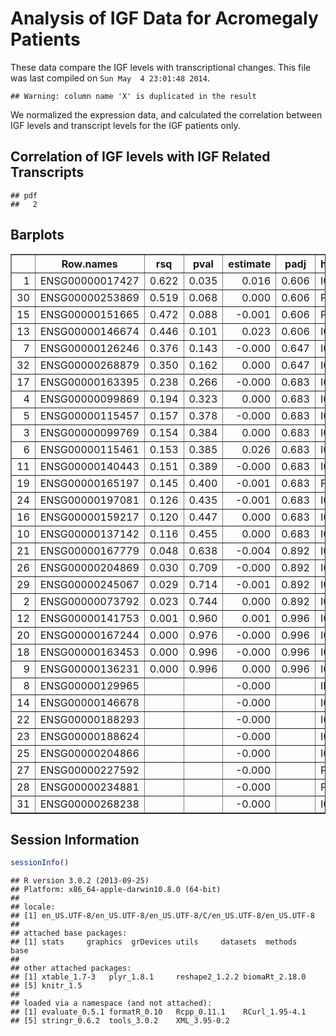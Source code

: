 Analysis of IGF Data for Acromegaly Patients
=============================================================

These data compare the IGF levels with transcriptional changes.  This file was last compiled on ``Sun May  4 23:01:48 2014``.


```
## Warning: column name 'X' is duplicated in the result
```


We normalized the expression data, and calculated the correlation between IGF levels and transcript levels for the IGF patients only.

Correlation of IGF levels with IGF Related Transcripts
--------------------------------------------------------






```
## pdf 
##   2
```


## Barplots




<!-- html table generated in R 3.0.2 by xtable 1.7-3 package -->
<!-- Sun May  4 23:03:22 2014 -->
<TABLE border=1>
<TR> <TH>  </TH> <TH> Row.names </TH> <TH> rsq </TH> <TH> pval </TH> <TH> estimate </TH> <TH> padj </TH> <TH> hgnc_symbol </TH>  </TR>
  <TR> <TD align="right"> 1 </TD> <TD> ENSG00000017427 </TD> <TD align="right"> 0.622 </TD> <TD align="right"> 0.035 </TD> <TD align="right"> 0.016 </TD> <TD align="right"> 0.606 </TD> <TD> IGF1 </TD> </TR>
  <TR> <TD align="right"> 30 </TD> <TD> ENSG00000253869 </TD> <TD align="right"> 0.519 </TD> <TD align="right"> 0.068 </TD> <TD align="right"> 0.000 </TD> <TD align="right"> 0.606 </TD> <TD> PIGFP1 </TD> </TR>
  <TR> <TD align="right"> 15 </TD> <TD> ENSG00000151665 </TD> <TD align="right"> 0.472 </TD> <TD align="right"> 0.088 </TD> <TD align="right"> -0.001 </TD> <TD align="right"> 0.606 </TD> <TD> PIGF </TD> </TR>
  <TR> <TD align="right"> 13 </TD> <TD> ENSG00000146674 </TD> <TD align="right"> 0.446 </TD> <TD align="right"> 0.101 </TD> <TD align="right"> 0.023 </TD> <TD align="right"> 0.606 </TD> <TD> IGFBP3 </TD> </TR>
  <TR> <TD align="right"> 7 </TD> <TD> ENSG00000126246 </TD> <TD align="right"> 0.376 </TD> <TD align="right"> 0.143 </TD> <TD align="right"> -0.000 </TD> <TD align="right"> 0.647 </TD> <TD> IGFLR1 </TD> </TR>
  <TR> <TD align="right"> 32 </TD> <TD> ENSG00000268879 </TD> <TD align="right"> 0.350 </TD> <TD align="right"> 0.162 </TD> <TD align="right"> 0.000 </TD> <TD align="right"> 0.647 </TD> <TD> IGFL1P1 </TD> </TR>
  <TR> <TD align="right"> 17 </TD> <TD> ENSG00000163395 </TD> <TD align="right"> 0.238 </TD> <TD align="right"> 0.266 </TD> <TD align="right"> -0.000 </TD> <TD align="right"> 0.683 </TD> <TD> IGFN1 </TD> </TR>
  <TR> <TD align="right"> 4 </TD> <TD> ENSG00000099869 </TD> <TD align="right"> 0.194 </TD> <TD align="right"> 0.323 </TD> <TD align="right"> 0.000 </TD> <TD align="right"> 0.683 </TD> <TD> IGF2-AS </TD> </TR>
  <TR> <TD align="right"> 5 </TD> <TD> ENSG00000115457 </TD> <TD align="right"> 0.157 </TD> <TD align="right"> 0.378 </TD> <TD align="right"> -0.000 </TD> <TD align="right"> 0.683 </TD> <TD> IGFBP2 </TD> </TR>
  <TR> <TD align="right"> 3 </TD> <TD> ENSG00000099769 </TD> <TD align="right"> 0.154 </TD> <TD align="right"> 0.384 </TD> <TD align="right"> 0.000 </TD> <TD align="right"> 0.683 </TD> <TD> IGFALS </TD> </TR>
  <TR> <TD align="right"> 6 </TD> <TD> ENSG00000115461 </TD> <TD align="right"> 0.153 </TD> <TD align="right"> 0.385 </TD> <TD align="right"> 0.026 </TD> <TD align="right"> 0.683 </TD> <TD> IGFBP5 </TD> </TR>
  <TR> <TD align="right"> 11 </TD> <TD> ENSG00000140443 </TD> <TD align="right"> 0.151 </TD> <TD align="right"> 0.389 </TD> <TD align="right"> -0.000 </TD> <TD align="right"> 0.683 </TD> <TD> IGF1R </TD> </TR>
  <TR> <TD align="right"> 19 </TD> <TD> ENSG00000165197 </TD> <TD align="right"> 0.145 </TD> <TD align="right"> 0.400 </TD> <TD align="right"> -0.001 </TD> <TD align="right"> 0.683 </TD> <TD> FIGF </TD> </TR>
  <TR> <TD align="right"> 24 </TD> <TD> ENSG00000197081 </TD> <TD align="right"> 0.126 </TD> <TD align="right"> 0.435 </TD> <TD align="right"> -0.001 </TD> <TD align="right"> 0.683 </TD> <TD> IGF2R </TD> </TR>
  <TR> <TD align="right"> 16 </TD> <TD> ENSG00000159217 </TD> <TD align="right"> 0.120 </TD> <TD align="right"> 0.447 </TD> <TD align="right"> 0.000 </TD> <TD align="right"> 0.683 </TD> <TD> IGF2BP1 </TD> </TR>
  <TR> <TD align="right"> 10 </TD> <TD> ENSG00000137142 </TD> <TD align="right"> 0.116 </TD> <TD align="right"> 0.455 </TD> <TD align="right"> 0.000 </TD> <TD align="right"> 0.683 </TD> <TD> IGFBPL1 </TD> </TR>
  <TR> <TD align="right"> 21 </TD> <TD> ENSG00000167779 </TD> <TD align="right"> 0.048 </TD> <TD align="right"> 0.638 </TD> <TD align="right"> -0.004 </TD> <TD align="right"> 0.892 </TD> <TD> IGFBP6 </TD> </TR>
  <TR> <TD align="right"> 26 </TD> <TD> ENSG00000204869 </TD> <TD align="right"> 0.030 </TD> <TD align="right"> 0.709 </TD> <TD align="right"> -0.000 </TD> <TD align="right"> 0.892 </TD> <TD> IGFL4 </TD> </TR>
  <TR> <TD align="right"> 29 </TD> <TD> ENSG00000245067 </TD> <TD align="right"> 0.029 </TD> <TD align="right"> 0.714 </TD> <TD align="right"> -0.001 </TD> <TD align="right"> 0.892 </TD> <TD> IGFBP7-AS1 </TD> </TR>
  <TR> <TD align="right"> 2 </TD> <TD> ENSG00000073792 </TD> <TD align="right"> 0.023 </TD> <TD align="right"> 0.744 </TD> <TD align="right"> 0.000 </TD> <TD align="right"> 0.892 </TD> <TD> IGF2BP2 </TD> </TR>
  <TR> <TD align="right"> 12 </TD> <TD> ENSG00000141753 </TD> <TD align="right"> 0.001 </TD> <TD align="right"> 0.960 </TD> <TD align="right"> 0.001 </TD> <TD align="right"> 0.996 </TD> <TD> IGFBP4 </TD> </TR>
  <TR> <TD align="right"> 20 </TD> <TD> ENSG00000167244 </TD> <TD align="right"> 0.000 </TD> <TD align="right"> 0.976 </TD> <TD align="right"> -0.000 </TD> <TD align="right"> 0.996 </TD> <TD> IGF2 </TD> </TR>
  <TR> <TD align="right"> 18 </TD> <TD> ENSG00000163453 </TD> <TD align="right"> 0.000 </TD> <TD align="right"> 0.996 </TD> <TD align="right"> -0.000 </TD> <TD align="right"> 0.996 </TD> <TD> IGFBP7 </TD> </TR>
  <TR> <TD align="right"> 9 </TD> <TD> ENSG00000136231 </TD> <TD align="right"> 0.000 </TD> <TD align="right"> 0.996 </TD> <TD align="right"> 0.000 </TD> <TD align="right"> 0.996 </TD> <TD> IGF2BP3 </TD> </TR>
  <TR> <TD align="right"> 8 </TD> <TD> ENSG00000129965 </TD> <TD align="right">  </TD> <TD align="right">  </TD> <TD align="right"> -0.000 </TD> <TD align="right">  </TD> <TD> INS-IGF2 </TD> </TR>
  <TR> <TD align="right"> 14 </TD> <TD> ENSG00000146678 </TD> <TD align="right">  </TD> <TD align="right">  </TD> <TD align="right"> -0.000 </TD> <TD align="right">  </TD> <TD> IGFBP1 </TD> </TR>
  <TR> <TD align="right"> 22 </TD> <TD> ENSG00000188293 </TD> <TD align="right">  </TD> <TD align="right">  </TD> <TD align="right"> -0.000 </TD> <TD align="right">  </TD> <TD> IGFL1 </TD> </TR>
  <TR> <TD align="right"> 23 </TD> <TD> ENSG00000188624 </TD> <TD align="right">  </TD> <TD align="right">  </TD> <TD align="right"> -0.000 </TD> <TD align="right">  </TD> <TD> IGFL3 </TD> </TR>
  <TR> <TD align="right"> 25 </TD> <TD> ENSG00000204866 </TD> <TD align="right">  </TD> <TD align="right">  </TD> <TD align="right"> -0.000 </TD> <TD align="right">  </TD> <TD> IGFL2 </TD> </TR>
  <TR> <TD align="right"> 27 </TD> <TD> ENSG00000227592 </TD> <TD align="right">  </TD> <TD align="right">  </TD> <TD align="right"> -0.000 </TD> <TD align="right">  </TD> <TD> PIGFP3 </TD> </TR>
  <TR> <TD align="right"> 28 </TD> <TD> ENSG00000234881 </TD> <TD align="right">  </TD> <TD align="right">  </TD> <TD align="right"> -0.000 </TD> <TD align="right">  </TD> <TD> PIGFP2 </TD> </TR>
  <TR> <TD align="right"> 31 </TD> <TD> ENSG00000268238 </TD> <TD align="right">  </TD> <TD align="right">  </TD> <TD align="right"> -0.000 </TD> <TD align="right">  </TD> <TD> IGFL1P2 </TD> </TR>
   </TABLE>



Session Information
-------------------

```r
sessionInfo()
```

```
## R version 3.0.2 (2013-09-25)
## Platform: x86_64-apple-darwin10.8.0 (64-bit)
## 
## locale:
## [1] en_US.UTF-8/en_US.UTF-8/en_US.UTF-8/C/en_US.UTF-8/en_US.UTF-8
## 
## attached base packages:
## [1] stats     graphics  grDevices utils     datasets  methods   base     
## 
## other attached packages:
## [1] xtable_1.7-3   plyr_1.8.1     reshape2_1.2.2 biomaRt_2.18.0
## [5] knitr_1.5     
## 
## loaded via a namespace (and not attached):
## [1] evaluate_0.5.1 formatR_0.10   Rcpp_0.11.1    RCurl_1.95-4.1
## [5] stringr_0.6.2  tools_3.0.2    XML_3.95-0.2
```

